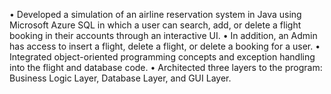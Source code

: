 • Developed a simulation of an airline reservation system in Java using Microsoft Azure SQL in which a user can search, add, or delete a flight booking in their accounts   through an interactive UI.
• In addition, an Admin has access to insert a flight, delete a flight, or delete a booking for a user.
• Integrated object-oriented programming concepts and exception handling into the flight and database code.
• Architected three layers to the program: Business Logic Layer, Database Layer, and GUI Layer.
